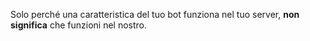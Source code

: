 Solo perché una caratteristica del tuo bot funziona nel tuo server, **non significa** che funzioni nel nostro.